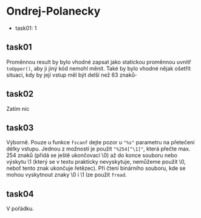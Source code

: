 # Ondrej-Polanecky

- task01: 1

## task01
Proměnnou result by bylo vhodné zapsat jako statickou proměnnou uvnitř `toUpper()`, aby ji jiný kód nemohl měnit. Také by bylo vhodné nějak ošetřit situaci, kdy by její vstup měl být delší než 63 znaků-

## task02
Zatím nic

## task03
Výborně. Pouze u funkce `fscanf` dejte pozor u `"%s"` parametru na přetečení délky vstupu. Jednou z možností je použít `"%254[^\1]"`, která přečte max. 254 znaků (přidá se ještě ukončovací \0) až do konce souboru nebo výskytu \1 (který se v textu prakticky nevyskytuje, nemůžeme použít \0, neboť tento znak ukončuje řetězec). Při čtení binárního souboru, kde se mohou vyskytnout znaky \0 i \1 lze použít `fread`.

## task04
V pořádku.